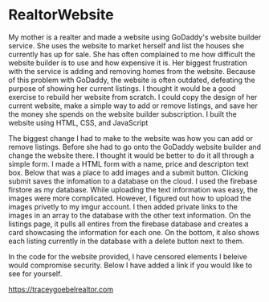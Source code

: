 # RealtorWebsite

My mother is a realter and made a website using GoDaddy's website builder service. She uses the website to market herself and list the houses she currently has up for sale. She has often complained to me how difficult the website builder is to use and how expensive it is. Her biggest frustration with the service is adding and removing homes from the website. Because of this problem with GoDaddy, the website is often outdated, defeating the purpose of showing her current listings. I thought it would be a good exercise to rebuild her website from scratch. I could copy the design of her current website, make a simple way to add or remove listings, and save her the money she spends on the website builder subscription. I built the website using HTML, CSS, and JavaScript

The biggest change I had to make to the website was how you can add or remove listings. Before she had to go onto the GoDaddy website builder and change the website there. I thought it would be better to do it all through a simple form. I made a HTML form with a name, price and descripton text box. Below that was a place to add images and a submit button. Clicking submit saves the infomation to a database on the cloud. I used the firebase firstore as my database. While uploading the text information was easy, the images were more complicated. However, I figured out how to upload the images privetly to my imgur account. I then added private links to the images in an array to the database with the other text information. On the listings page, it pulls all entires from the firebase database and creates a card showcasing the information for each one. On the bottom, it also shows each listing currently in the database with a delete button next to them. 

In the code for the website provided, I have censored elements I beleive would compromise security. Below I have added a link if you would like to see for yourself. 

https://traceygoebelrealtor.com
